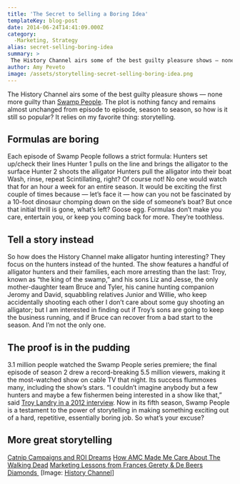 ```yaml
---
title: 'The Secret to Selling a Boring Idea'
templateKey: blog-post
date: 2014-06-24T14:41:09.000Z
category: 
  -Marketing, Strategy
alias: secret-selling-boring-idea
summary: > 
 The History Channel airs some of the best guilty pleasure shows — none more guilty than Swamp People. The plot is nothing fancy and remains almost unchanged from episode to episode, season to season, so how is it still so popular? It relies on my favorite thing: storytelling.
author: Amy Peveto
image: /assets/storytelling-secret-selling-boring-idea.png
---
```


The History Channel airs some of the best guilty pleasure shows — none more guilty than [Swamp People](http://www.history.com/shows/swamp-people). The plot is nothing fancy and remains almost unchanged from episode to episode, season to season, so how is it still so popular? It relies on my favorite thing: storytelling.

Formulas are boring
-------------------

Each episode of Swamp People follows a strict formula: Hunters set up/check their lines Hunter 1 pulls on the line and brings the alligator to the surface Hunter 2 shoots the alligator Hunters pull the alligator into their boat Wash, rinse, repeat Scintillating, right? Of course not! No one would watch that for an hour a week for an entire season. It would be exciting the first couple of times because — let’s face it — how can you not be fascinated by a 10-foot dinosaur chomping down on the side of someone’s boat? But once that initial thrill is gone, what’s left? Goose egg. Formulas don’t make you care, entertain you, or keep you coming back for more. They’re toothless.

Tell a story instead
--------------------

So how does the History Channel make alligator hunting interesting? They focus on the hunters instead of the hunted. The show features a handful of alligator hunters and their families, each more arresting than the last: Troy, known as “the king of the swamp,” and his sons Liz and Jesse, the only mother-daughter team Bruce and Tyler, his canine hunting companion Jeromy and David, squabbling relatives Junior and Willie, who keep accidentally shooting each other I don’t care about some guy shooting an alligator; but I am interested in finding out if Troy’s sons are going to keep the business running, and if Bruce can recover from a bad start to the season. And I’m not the only one.

The proof is in the pudding
---------------------------

3.1 million people watched the Swamp People series premiere; the final episode of season 2 drew a record-breaking 5.5 million viewers, making it the most-watched show on cable TV that night. Its success flummoxes many, including the show’s stars. “I couldn’t imagine anybody but a few hunters and maybe a few fishermen being interested in a show like that,” said [Troy Landry in a 2012 interview](http://www.al.com/sports/index.ssf/2012/01/alligator_hunter_finds_unexpec.html). Now in its fifth season, Swamp People is a testament to the power of storytelling in making something exciting out of a hard, repetitive, essentially boring job. So what’s your excuse?

More great storytelling
-----------------------

[Catnip Campaigns and ROI Dreams](/blog/03/25/2014/catnip-campaigns-and-roi-dreams) [How AMC Made Me Care About The Walking Dead](/blog/03/04/2014/guerilla-marketing-walking-dead-style) [Marketing Lessons from Frances Gerety & De Beers Diamonds ](/blog/10/23/2013/marketing-lessons-frances-gerety-de-beers-diamonds) \[Image: [History Channel](http://www.history.com/shows/swamp-people)\]